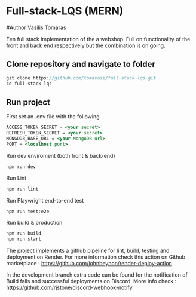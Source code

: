 # Full-stack-LQS (MERN)

#Author Vasilis Tomaras

Een full stack implementation of the a webshop.  Full on functionality of the front and back end respectively but the combination is on going.

## Clone repository and navigate to folder

```jsx
git clone https://github.com/tomavasi/full-stack-lqs.git
cd full-stack-lqs
```

## Run project

First set an .env file with the following 

```jsx
ACCESS_TOKEN_SECRET = <your secret>
REFRESH_TOKEN_SECRET = <your secret>
MONGODB_BASE_URL = <your MongoDB url>
PORT = <localhost port>
```

Run dev enviroment (both front & back-end)

```jsx
npm run dev
```

Run Lint

```jsx
npm run lint
```

Run Playwright end-to-end test

```jsx
npm run test:e2e
```

Run build & production

```jsx
npm run build 
npm run start
```

The project implements a github pipeline for lint, build, testing and deployment on Render. For more information check this action on Github marketplace : https://github.com/johnbeynon/render-deploy-action

In the development branch extra code can be found for the notification of Build fails and successful deployments on Discord. More info check : https://github.com/rjstone/discord-webhook-notify
